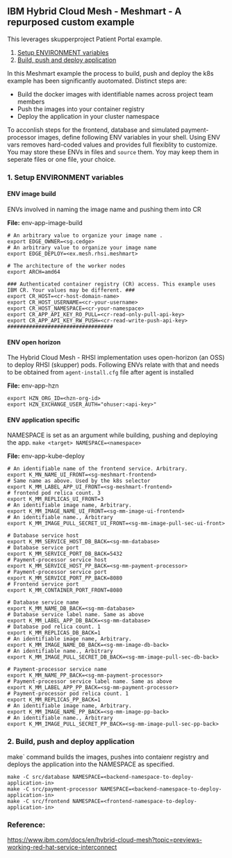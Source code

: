 ## IBM Hybrid Cloud Mesh - Meshmart - A repurposed custom example

This leverages skupperproject Patient Portal example. 
1. [Setup ENVIRONMENT variables](#1-setup-environment-variables) 
2. [Build, push and deploy application](#2-build-push-and-deploy-application)

In this Meshmart example the process to build, push and deploy the k8s example has been significantly auotomated. Distinct steps are:
- Build the docker images with identifiable names across project team members
- Push the images into your container registry
- Deploy the application in your cluster namespace  

To acconlish steps for the frontend, database and simulated payment-processor images, define following ENV variables in your shell. 
Using ENV vars removes hard-coded values and provides full flexiblity to customize. 
You may store these ENVs in files and `source` them. Yoy may keep them in seperate files or one file, your choice.

### 1. Setup ENVIRONMENT variables 
#### ENV image build
ENVs involved in naming the image name and pushing them into CR

**File:** env-app-image-build
```
# An arbitrary value to organize your image name . 
export EDGE_OWNER=<sg.cedge>
# An arbitrary value to organize your image name
export EDGE_DEPLOY=<ex.mesh.rhsi.meshmart>

# The architecture of the worker nodes
export ARCH=amd64

### Authenticated container registry (CR) access. This example uses IBM CR. Your values may be different. ###
export CR_HOST=<cr-host-domain-name>
export CR_HOST_USERNAME=<cr-your-username>
export CR_HOST_NAMESPACE=<cr-your-namespace>
export CR_APP_API_KEY_RO_PULL=<cr-read-only-pull-api-key>
export CR_APP_API_KEY_RW_PUSH=<cr-read-write-push-api-key>
##################################
```
#### ENV open horizon
The Hybrid Cloud Mesh - RHSI implementation uses open-horizon (an OSS) to deploy RHSI (skupper) pods. Following ENVs relate with that and needs to be obtained from `agent-install.cfg` file after agent is installed

**File:** env-app-hzn
```
export HZN_ORG_ID=<hzn-org-id>
export HZN_EXCHANGE_USER_AUTH="ohuser:<api-key>"
```
#### ENV application specific
NAMESPACE is set as an argument while building, pushing and deploying the app. `make <target> NAMESPACE=<namespace>`

**File:** env-app-kube-deploy
```
# An identifiable name of the frontend service. Arbitrary.
export K_MN_NAME_UI_FRONT=<sg-meshmart-frontend>
# Same name as above. Used by the k8s selector
export K_MM_LABEL_APP_UI_FRONT=<sg-meshmart-frontend>
# frontend pod relica count. 3
export K_MM_REPLICAS_UI_FRONT=3
# An identifiable image name, Arbitrary.
export K_MM_IMAGE_NAME_UI_FRONT=<sg-mm-image-ui-frontend>
# An identifiable name., Arbitrary
export K_MM_IMAGE_PULL_SECRET_UI_FRONT=<sg-mm-image-pull-sec-ui-front>

# Database service host
export K_MM_SERVICE_HOST_DB_BACK=<sg-mm-database>
# Database service port
export K_MM_SERVICE_PORT_DB_BACK=5432
# Payment-processor service host
export K_MM_SERVICE_HOST_PP_BACK=<sg-mm-payment-processor>
# Payment-processor service port
export K_MM_SERVICE_PORT_PP_BACK=8080
# Frontend service port
export K_MM_CONTAINER_PORT_FRONT=8080

# Database service name
export K_MM_NAME_DB_BACK=<sg-mm-database>
# Database service label name. Same as above
export K_MM_LABEL_APP_DB_BACK=<sg-mm-database>
# Database pod relica count. 1
export K_MM_REPLICAS_DB_BACK=1
# An identifiable image name, Arbitrary.
export K_MM_IMAGE_NAME_DB_BACK=<sg-mm-image-db-back>
# An identifiable name., Arbitrary
export K_MM_IMAGE_PULL_SECRET_DB_BACK=<sg-mm-image-pull-sec-db-back>

# Payment-processor service name
export K_MM_NAME_PP_BACK=<sg-mm-payment-processor>
# Payment-processor service label name. Same as above
export K_MM_LABEL_APP_PP_BACK=<sg-mm-payment-processor>
# Payment-processor pod relica count. 1
export K_MM_REPLICAS_PP_BACK=1
# An identifiable image name, Arbitrary.
export K_MM_IMAGE_NAME_PP_BACK=<sg-mm-image-pp-back>
# An identifiable name., Arbitrary
export K_MM_IMAGE_PULL_SECRET_PP_BACK=<sg-mm-image-pull-sec-pp-back>

```
### 2. Build, push and deploy application 
make` command builds the images, pushes into contaienr registry and deploys the application into the NAMESPACE as specified.
```
make -C src/database NAMESPACE=<backend-namespace-to-deploy-application-in>
make -C src/payment-processor NAMESPACE=<backend-namespace-to-deploy-application-in>
make -C src/frontend NAMESPACE=<frontend-namespace-to-deploy-application-in>
```

### Reference:
https://www.ibm.com/docs/en/hybrid-cloud-mesh?topic=previews-working-red-hat-service-interconnect
